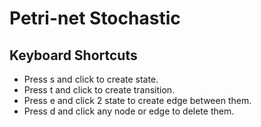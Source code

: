 # Petri-net Stochastic
## Keyboard Shortcuts
- Press s and click to create state.
- Press t and click to create transition.
- Press e and click 2 state to create edge between them.
- Press d and click any node or edge to delete them.
